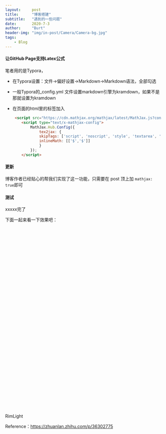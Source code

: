 ```yaml
---
layout:     post
title:      "博客搭建"
subtitle:   "遇到的一些问题"
date:       2020-7-3
author:     "Burt"
header-img: "img/in-post/Camera/Camera-bg.jpg"
tags:
    - Blog
---
```









#### 让GitHub Page支持Latex公式

笔者用的是Typora，

- 在Typora设置：文件→偏好设置→Markdown→Markdown语法，全部勾选

- 一般Typora的_config.yml 文件设置markdown引擎为kramdown，如果不是那就设置为kramdown

- 在页面的html里的<head>标签加入

  ```html
   <script src="https://cdn.mathjax.org/mathjax/latest/MathJax.js?config=TeX-AMS-MML_HTMLorMML" type="text/javascript"></script>
      <script type="text/x-mathjax-config">
          MathJax.Hub.Config({
              tex2jax: {
              skipTags: ['script', 'noscript', 'style', 'textarea', 'pre'],
              inlineMath: [['$','$']]
              }
          });
      </script>
  ```



#### 更新

博客作者已经贴心的帮我们实现了这一功能，只需要在 post 顶上加 `mathjax: true`即可



#### 测试

xxxxx完了

下面一起来看一下效果吧：
<html lang="en-us">
    <head>
    <link rel="stylesheet" href="/cs/unity/style.css">
    <script src="/js/unity/UnityProgress.js"></script>
    <script src="/js/unity/UnityLoader.js"></script>
    <script>
      var unityInstance = UnityLoader.instantiate("unityContainer", "/_unity.json", {onProgress: UnityProgress});
      function changeSceneName(){
         unityInstance.SendMessage("SceneManager","setSceneName","RimLight_Lambert");
      }
    </script>
  </head>

<body>
<div class="webgl-content">
      <div id="unityContainer" style="width: 960px; height: 600px"></div>
      <div class="footer">
        <div class="webgl-logo"></div>
        <div class="fullscreen" onclick="unityInstance.SetFullscreen(1)"></div>
        <div class="title">RimLight</div>
      </div>
</div>
</body>


</html>


Reference：https://zhuanlan.zhihu.com/p/36302775
